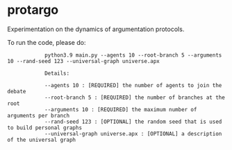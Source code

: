 # protargo

Experimentation on the dynamics of argumentation protocols. 

To run the code, please do: 	

                python3.9 main.py --agents 10 --root-branch 5 --arguments 10 --rand-seed 123 --universal-graph universe.apx

                Details:

                --agents 10 : [REQUIRED] the number of agents to join the debate
                --root-branch 5 : [REQUIRED] the number of branches at the root 
                --arguments 10 : [REQUIRED] the maximum number of arguments per branch
                --rand-seed 123 : [OPTIONAL] the random seed that is used to build personal graphs
                --universal-graph universe.apx : [OPTIONAL] a description of the universal graph
        

